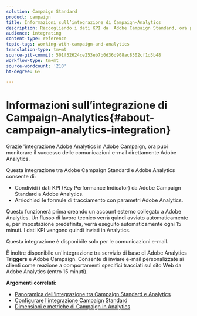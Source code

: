 ```yaml
---
solution: Campaign Standard
product: campaign
title: Informazioni sull’integrazione di Campaign-Analytics
description: Raccogliendo i dati KPI da  Adobe Campaign Standard, ora puoi condividere i dati delle campagne con  Adobe Analytics per misurare le metriche di marketing delle e-mail  Adobe Campaign.
audience: integrating
content-type: reference
topic-tags: working-with-campaign-and-analytics
translation-type: tm+mt
source-git-commit: 501f52624ce253eb7b0d36d908ac8502cf1d3b48
workflow-type: tm+mt
source-wordcount: '210'
ht-degree: 6%

---
```



# Informazioni sull’integrazione di Campaign-Analytics{#about-campaign-analytics-integration}

Grazie &#39;integrazione Adobe Analytics in  Adobe Campaign, ora puoi monitorare il successo delle comunicazioni e-mail direttamente  Adobe Analytics.

Questa integrazione tra  Adobe Campaign Standard e  Adobe Analytics consente di:

* Condividi i dati KPI (Key Performance Indicator) da  Adobe Campaign Standard a  Adobe Analytics.
* Arricchisci le formule di tracciamento con  parametri Adobe Analytics.

Questo funzionerà prima creando un account esterno collegato a  Adobe Analytics. Un flusso di lavoro tecnico verrà quindi avviato automaticamente e, per impostazione predefinita, verrà eseguito automaticamente ogni 15 minuti. I dati KPI vengono quindi inviati in Analytics.

Questa integrazione è disponibile solo per le comunicazioni e-mail.

È inoltre disponibile un&#39;integrazione tra  servizio di base di Adobe Analytics **Triggers** e  Adobe Campaign. Consente di inviare e-mail personalizzate ai clienti come reazione a comportamenti specifici tracciati sul sito Web da  Adobe Analytics (entro 15 minuti).

**Argomenti correlati:**

* [Panoramica dell&#39;integrazione tra Campaign Standard e Analytics](https://docs.adobe.com/content/help/en/analytics/integration/adobe-campaign.html)
* [Configurare l&#39;integrazione Campaign Standard](https://docs.adobe.com/content/help/en/campaign-standard/using/integrating-with-adobe-cloud/working-with-campaign-and-analytics/configure-campaign-analytics-integration.html)
* [Dimensioni e metriche di Campaign in Analytics](../../integrating/using/campaign-dimensions-and-metrics-in-analytics.md)
